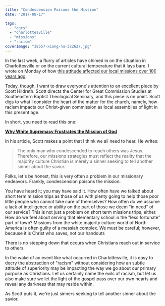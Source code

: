 ```yaml
---
title: "Condescension Poisons the Mission"
date: "2017-08-17"

tags: 
  - "cgcs"
  - "charlottesville"
  - "missions"
  - "racism"
coverImage: "18557-xiang-hu-322627.jpg"
---
```


In the last week, a flurry of articles have chimed in on the situation in Charlottesville or on the current cultural temperature that it lays bare. I wrote on Monday of how [this attitude affected our local missions over 100 years ago](http://blog.keelancook.com/2017/08/does-our-attitude-need-to-be-changed-thoughts-after-charlottesville.html).

Today, though, I want to draw everyone's attention to an excellent piece by Scott Hildreth. Scott directs the Center for Great Commission Studies at Southeastern Baptist Theological Seminary, and this piece is on point. Scott digs to what I consider the heart of the matter for the church, namely, how racism impacts our Christ-given commission as local assemblies of light in this present age.

In short, you need to read this one:

[**Why White Supremacy Frustrates the Mission of God**](http://www.thecgcs.org/2017/08/why-white-supremacy-frustrates-the-mission-of-god/)

In his article, Scott makes a point that I think we all need to hear. He writes:

> The only man who condescended to reach others was Jesus. Therefore, our missions strategies must reflect the reality that the majority culture Christian is merely a sinner seeking to tell another sinner about the savior.

Folks, let's be honest, this is very often a problem in our missionary endeavors. Frankly, condescension poisons the mission.

You have heard it; you may have said it. How often have we talked about short term mission trips as those of us with plenty going to help those poor little people who cannot take care of themselves? How often do we assume a lack of intelligence or ability on the part of those we deem "in need" of our service? This is not just a problem on short term missions trips, either. How do we feel about serving that elementary school in the "less fortunate" part of town? Missions from the white majority culture world of North America is often guilty of a messiah complex. We must be careful; however, because it is Christ who saves, not our handouts

There is no stepping down that occurs when Christians reach out in service to others.

In the wake of an event like what occurred in Charlottesville, it is easy to decry the abstraction of "racism" without considering how an subtle attitude of superiority may be impacting the way we go about our primary purpose as Christians. Let us certainly name the evils of racism, but let us also make sure we let the light of the gospel pass over our own hearts and reveal any darkness that may reside within.

As Scott puts it, we're just sinners seeking to tell another sinner about the savior.
